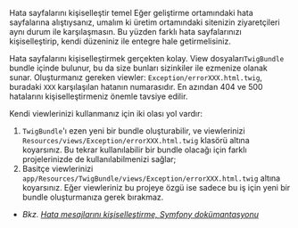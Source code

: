 Hata sayfalarını kişiselleştir
temel
Eğer geliştirme ortamındaki hata sayfalarına alıştıysanız, umalım ki üretim ortamındaki sitenizin ziyaretçileri aynı durum ile karşılaşmasın. Bu yüzden farklı hata sayfalarınızı kişiselleştirip, kendi düzeniniz ile entegre hale getirmelisiniz.

Hata sayfalarını kişiselleştirmek gerçekten kolay. View dosyaları`TwigBundle` bundle içinde bulunur, bu da size bunları sizinkiler ile ezmenize olanak sunar. Oluşturmanız gereken viewler: `Exception/errorXXX.html.twig`, buradaki `XXX` karşılaşılan hatanın numarasıdır. En azından 404 ve 500 hatalarını kişiselleştirmeniz önemle tavsiye edilir.

Kendi viewlerinizi kullanmanız için iki olası yol vardır:

1. `TwigBundle`'ı ezen yeni bir bundle oluşturabilir, ve viewlerinizi `Resources/views/Exception/errorXXX.html.twig` klasörü altına koyarsınız. Bu tekrar kullanılabilir bir bundle olacağı için farklı projelerinizde de kullanılabilmenizi sağlar;
2. Basitçe viewlerinizi `app/Resources/TwigBundle/views/Exception/errorXXX.html.twig` altına koyarsınız. Eğer viewleriniz bu projeye özgü ise sadece bu iş için yeni bir bundle oluşturmanıza gerek bırakmaz.

* _Bkz. [Hata mesajlarını kişiselleştirme, Symfony dokümantasyonu](http://symfony.com/doc/master/cookbook/controller/error_pages.html)_